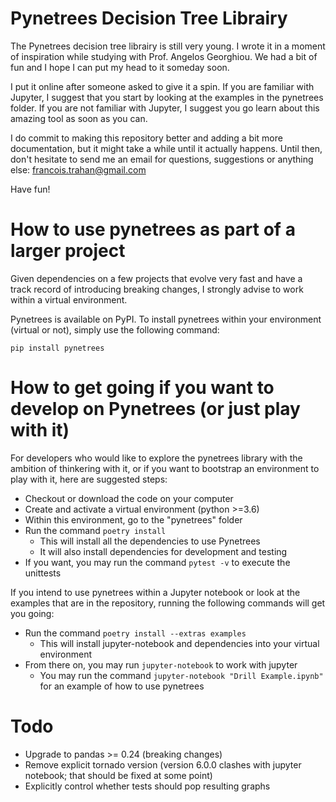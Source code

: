 # Pynetrees Decision Tree Librairy

The Pynetrees decision tree librairy is still very young. I wrote it in a moment
of inspiration while studying with Prof. Angelos Georghiou. We had a bit of fun
and I hope I can put my head to it someday soon.

I put it online after someone asked to give it a spin. If you are familiar with
Jupyter, I suggest that you start by looking at the examples in the pynetrees
folder. If you are not familiar with Jupyter, I suggest you go learn about this
amazing tool as soon as you can.

I do commit to making this repository better and adding a bit more
documentation, but it might take a while until it actually happens. Until then,
don't hesitate to send me an email for questions, suggestions or anything else:
francois.trahan@gmail.com

Have fun!

# How to use pynetrees as part of a larger project

Given dependencies on a few projects that evolve very fast and have a track
record of introducing breaking changes, I strongly advise to work within a
virtual environment.

Pynetrees is available on PyPI. To install pynetrees within your environment
(virtual or not), simply use the following command:

`pip install pynetrees`

# How to get going if you want to develop on Pynetrees (or just play with it)

For developers who would like to explore the pynetrees library with the ambition
of thinkering with it, or if you want to bootstrap an environment to play with
it, here are suggested steps:

- Checkout or download the code on your computer
- Create and activate a virtual environment (python >=3.6)
- Within this environment, go to the "pynetrees" folder
- Run the command `poetry install`
  - This will install all the dependencies to use Pynetrees
  - It will also install dependencies for development and testing
- If you want, you may run the command `pytest -v` to execute the unittests

If you intend to use pynetrees within a Jupyter notebook or look at the examples that
are in the repository, running the following commands will get you going:

- Run the command `poetry install --extras examples`
  - This will install jupyter-notebook and dependencies into your virtual environment
- From there on, you may run `jupyter-notebook` to work with jupyter
  - You may run the command `jupyter-notebook "Drill Example.ipynb"` for an example of how to use pynetrees



# Todo

- Upgrade to pandas >= 0.24 (breaking changes)
- Remove explicit tornado version (version 6.0.0 clashes with jupyter notebook; that should be fixed at some point)
- Explicitly control whether tests should pop resulting graphs
